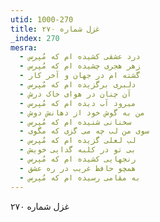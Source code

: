 ```yaml
---
utid: 1000-270
title: غزل شماره ۲۷۰
_index: 270
mesra:
  - درد عشقی کشیده ام که مُپرس
  - زهر هجری چشیده ام که مُپرس
  - گشته ام در جهان و آخر کار
  - دلبری برگزیده ام که مُپرس
  - آن چنان در هوای خاک درش
  - میرود آب دیده ام که مُپرس
  - من به گوش خود از دهانش دوش
  - سخنانی شنیده ام که مُپرس
  - سوی من لب چه می گزی که مگوی
  - لب لعلی گزیده ام که مُپرس
  - بی تو در کلبه گدایی خویش
  - رنجهایی کشیده ام که مُپرس
  - همچو حافظ غریب در ره عشق
  - به مقامی رسیده ام که مُپرس
---
```

غزل شماره ۲۷۰
